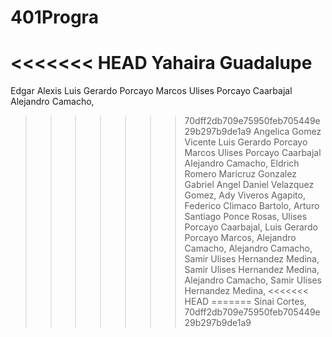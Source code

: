 # 401Progra
<<<<<<< HEAD
Yahaira Guadalupe
=======
Edgar Alexis
Luis Gerardo Porcayo Marcos
Ulises Porcayo Caarbajal
Alejandro Camacho,
>>>>>>> 70dff2db709e75950feb705449e29b297b9de1a9
Angelica Gomez Vicente
Luis Gerardo Porcayo Marcos
Ulises Porcayo Caarbajal
Alejandro Camacho,
Eldrich Romero
Maricruz Gonzalez Gabriel
Angel Daniel Velazquez Gomez,
Ady Viveros Agapito,
Federico Climaco Bartolo,
Arturo Santiago Ponce Rosas,
Ulises Porcayo Caarbajal,
Luis Gerardo Porcayo Marcos,
Alejandro Camacho,
Alejandro Camacho,
Samir Ulises Hernandez Medina,
Samir Ulises Hernandez Medina,
Alejandro Camacho,
Samir Ulises Hernandez Medina,
<<<<<<< HEAD
=======
Sinai Cortes,
>>>>>>> 70dff2db709e75950feb705449e29b297b9de1a9
